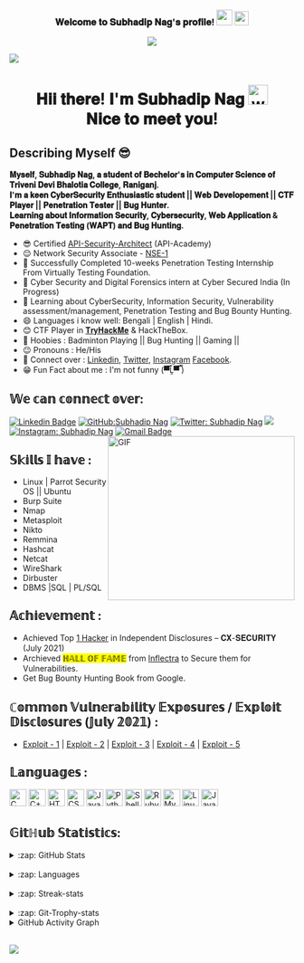 <!-- Welcome Secion-->
<h3 align="center">
  𝐖𝐞𝐥𝐜𝐨𝐦𝐞 𝐭𝐨 𝐒𝐮𝐛𝐡𝐚𝐝𝐢𝐩 𝐍𝐚𝐠'𝐬 𝐩𝐫𝐨𝐟𝐢𝐥𝐞!
  <img src="https://media.giphy.com/media/hvRJCLFzcasrR4ia7z/giphy.gif" width="28"> <img src="https://emojis.slackmojis.com/emojis/images/1497901371/2453/alert.gif?1497901371" width="25">
</h3>

<!-- Typing SVG -->
<p align="center">
  <a href="https://github.com/DenverCoder1/readme-typing-svg"><img src="https://readme-typing-svg.herokuapp.com/?lines=Cyber-Security%20Enthusiast;Penetration%20Tester%20%7C%20CTF%20Player%20;Bug%20Hunter%20%7C%20WebApp%20Security;Always%20learning%20new%20things&font=Fira%20Code&center=true&width=500&height=40&color=7ef75c&vCenter=true&size=23"></a>
</p>


<img src="https://emojis.slackmojis.com/emojis/images/1620889951/38625/welcome.gif?1620889951" style="max-width:100%;">
<h1 align="center">𝐇𝐢𝐢 𝐭𝐡𝐞𝐫𝐞! 𝐈'𝐦 𝐒𝐮𝐛𝐡𝐚𝐝𝐢𝐩 𝐍𝐚𝐠 <img alt="wave" src="https://emojis.slackmojis.com/emojis/images/1626363216/47507/pepe-hacker.gif?1626363216" width="35"> <br>𝐍𝐢𝐜𝐞 𝐭𝐨 𝐦𝐞𝐞𝐭 𝐲𝐨𝐮!</h1>


## Describing Myself 😎 


<strong><p align="left">𝐌𝐲𝐬𝐞𝐥𝐟, 𝐒𝐮𝐛𝐡𝐚𝐝𝐢𝐩 𝐍𝐚𝐠, 𝐚 𝐬𝐭𝐮𝐝𝐞𝐧𝐭 𝐨𝐟 𝐁𝐞𝐜𝐡𝐞𝐥𝐨𝐫'𝐬 𝐢𝐧 𝐂𝐨𝐦𝐩𝐮𝐭𝐞𝐫 𝐒𝐜𝐢𝐞𝐧𝐜𝐞 𝐨𝐟 𝐓𝐫𝐢𝐯𝐞𝐧𝐢 𝐃𝐞𝐯𝐢 𝐁𝐡𝐚𝐥𝐨𝐭𝐢𝐚 𝐂𝐨𝐥𝐥𝐞𝐠𝐞, 𝐑𝐚𝐧𝐢𝐠𝐚𝐧𝐣.<br>𝐈'𝐦 𝐚 𝐤𝐞𝐞𝐧 𝐂𝐲𝐛𝐞𝐫𝐒𝐞𝐜𝐮𝐫𝐢𝐭𝐲 𝐄𝐧𝐭𝐡𝐮𝐬𝐢𝐚𝐬𝐭𝐢𝐜 𝐬𝐭𝐮𝐝𝐞𝐧𝐭 || 𝐖𝐞𝐛 𝐃𝐞𝐯𝐞𝐥𝐨𝐩𝐞𝐦𝐞𝐧𝐭 || 𝐂𝐓𝐅 𝐏𝐥𝐚𝐲𝐞𝐫 || 𝐏𝐞𝐧𝐞𝐭𝐫𝐚𝐭𝐢𝐨𝐧 𝐓𝐞𝐬𝐭𝐞𝐫 || 𝐁𝐮𝐠 𝐇𝐮𝐧𝐭𝐞𝐫.<br>𝐋𝐞𝐚𝐫𝐧𝐢𝐧𝐠 𝐚𝐛𝐨𝐮𝐭 𝐈𝐧𝐟𝐨𝐫𝐦𝐚𝐭𝐢𝐨𝐧 𝐒𝐞𝐜𝐮𝐫𝐢𝐭𝐲, 𝐂𝐲𝐛𝐞𝐫𝐬𝐞𝐜𝐮𝐫𝐢𝐭𝐲, 𝐖𝐞𝐛 𝐀𝐩𝐩𝐥𝐢𝐜𝐚𝐭𝐢𝐨𝐧 & 𝐏𝐞𝐧𝐞𝐭𝐫𝐚𝐭𝐢𝐨𝐧 𝐓𝐞𝐬𝐭𝐢𝐧𝐠 (𝐖𝐀𝐏𝐓) 𝐚𝐧𝐝 𝐁𝐮𝐠 𝐇𝐮𝐧𝐭𝐢𝐧𝐠.</p></strong>

<!--<p align="center"><img src="https://i.ibb.co/k0qw63R/Try-Hack-Me-Subhadip-Nag.png" alt="TryHackMe-Subhadip-Nag" border="0"></p>-->

<!-- Myself Information -->
  - 😎 Certified <a href="https://learnupon.s3.eu-west-1.amazonaws.com/badges/117225/badge/Badge-SecArch.png">API-Security-Architect</a> (API-Academy)
  - 😌 Network Security Associate - <a href="https://training.fortinet.com/badges/badge.php?hash=5958ec7b642609ddb5e60ac8481145b0a31c8575">NSE-1</a>
  - 🔭 Successfully Completed 10-weeks Penetration Testing Internship From Virtually Testing Foundation.
  - 🤗 Cyber Security and Digital Forensics intern at Cyber Secured India (In Progress)
  - 🌱 Learning about CyberSecurity, Information Security, Vulnerability assessment/management, Penetration Testing and Bug Bounty Hunting.
  - 😄 Languages i know well: Bengali | English | Hindi.
  - 😊 CTF Player in <a href="https://tryhackme.com/p/MrL0s3r">𝐓𝐫𝐲𝐇𝐚𝐜𝐤𝐌𝐞</a> & HackTheBox.
  - 🏸 Hoobies : Badminton Playing || Bug Hunting || Gaming ||  
  - 😉 Pronouns : He/His
  - 🤔 Connect over : <a href="https://www.linkedin.com/in/subhadip-nag-09/">Linkedin</a>, <a href="https://twitter.com/mrl0s3r_09">Twitter</a>, <a href="https://www.instagram.com/subhadip_nag_09/">Instagram</a> <a href="https://www.facebook.com/subhadip.nag.09">Facebook</a>.
  - 😁 Fun Fact about me : I'm not funny (▀̿Ĺ̯▀̿ ̿)
  
<!-- Social Media setion-->
## 𝕎𝕖 𝕔𝕒𝕟 𝕔𝕠𝕟𝕟𝕖𝕔𝕥 𝕠𝕧𝕖𝕣: 
[![Linkedin Badge](https://img.shields.io/badge/LinkedIn-0077B5?style=for-the-badge&logo=linkedin&logoColor=white&link=https://www.linkedin.com/in/subhadip-nag-09/)](https://www.linkedin.com/in/subhadip-nag-09/)
[![GitHub:Subhadip Nag](https://img.shields.io/badge/GitHub-100000?style=for-the-badge&logo=github&logoColor=white)](https://github.com/SubhadipNag)
[![Twitter: Subhadip Nag](https://img.shields.io/badge/Twitter-1DA1F2?style=for-the-badge&logo=twitter&logoColor=white)](https://twitter.com/mrl0s3r_09)
<a href="https://www.facebook.com/subhadip.nag.09"><img src="https://img.shields.io/badge/Facebook-1877F2?style=for-the-badge&logo=facebook&logoColor=white"></a>
[![Instagram: Subhadip Nag](https://img.shields.io/badge/Instagram-E4405F?style=for-the-badge&logo=instagram&logoColor=white)](https://www.instagram.com/subhadip_nag_09/)
[![Gmail Badge](https://img.shields.io/badge/Gmail-D14836?style=for-the-badge&logo=gmail&logoColor=white)](mailto:infernotez0@gmail.com)
<img alt="GIF" src="https://media0.giphy.com/media/f3iwJFOVOwuy7K6FFw/giphy.gif?cid=790b7611d3775f9436edbffca9aed4e3686ab3873a313e5e&rid=giphy.gif&ct=g" style="max-width:100%;" width="330" height="290" align="right">
   

<!-- Skils section-->
## 𝕊𝕜𝕚𝕝𝕝𝕤 𝕀 𝕙𝕒𝕧𝕖 :                
* Linux | Parrot Security OS || Ubuntu 
* Burp Suite                  
* Nmap
* Metasploit
* Nikto
* Remmina
* Hashcat
* Netcat
* WireShark
* Dirbuster
* DBMS |SQL | PL/SQL 

<!-- Achievement section----->
## 𝔸𝕔𝕙𝕚𝕖𝕧𝕖𝕞𝕖𝕟𝕥 :
 * Achieved Top <a href="https://ibb.co/hVd4K7R">1 Hacker</a> in Independent Disclosures – 𝐂𝐗-𝐒𝐄𝐂𝐔𝐑𝐈𝐓𝐘 (July 2021)
 * Archieved <mark class="marking">ℍ𝔸𝕃𝕃 𝕆𝔽 𝔽𝔸𝕄𝔼</mark> from <a href="https://www.inflectra.com/Company/Responsible-Disclosure.aspx">Inflectra</a> to Secure them for Vulnerabilities.
 * Get Bug Bounty Hunting Book from Google.

## ℂ𝕠𝕞𝕞𝕠𝕟 𝕍𝕦𝕝𝕟𝕖𝕣𝕒𝕓𝕚𝕝𝕚𝕥𝕪 𝔼𝕩𝕡𝕠𝕤𝕦𝕣𝕖𝕤 / 𝔼𝕩𝕡𝕝𝕠𝕚𝕥 𝔻𝕚𝕤𝕔𝕝𝕠𝕤𝕦𝕣𝕖𝕤 (𝕁𝕦𝕝𝕪 𝟚𝟘𝟚𝟙) :
   * <a href="https://www.exploit-db.com/exploits/50089">Exploit - 1</a>  |  <a href="https://www.exploit-db.com/exploits/50112">Exploit - 2</a> |  <a href="https://www.exploit-db.com/exploits/50117">Exploit - 3</a> | <a href="https://cxsecurity.com/issue/WLB-2021070091">Exploit - 4</a> | <a href="https://www.exploit-db.com/exploits/50121">Exploit - 5</a>


<!-- Languages and tools section-->
## 𝕃𝕒𝕟𝕘𝕦𝕒𝕘𝕖𝕤 :
<img alt="C" src="https://img.shields.io/badge/C-00599C?style=for-the-badge&logo=c&logoColor=white" height="30" /> <img alt="C++" src="https://img.shields.io/badge/C%2B%2B-00599C?style=for-the-badge&logo=c%2B%2B&logoColor=white" height="30" /> <img alt="HTML5" src="https://img.shields.io/badge/html5%20-%23E34F26.svg?&style=for-the-badge&logo=html5&logoColor=white" height="30" /> <img alt="CSS3" src="https://img.shields.io/badge/css3%20-%231572B6.svg?&style=for-the-badge&logo=css3&logoColor=white" height="30" /> <img alt="Javascript" src="https://img.shields.io/badge/-Javascript-000?style=for-the-badge&logo=javascript" height="30"> <img alt="Python" src="https://img.shields.io/badge/Python-FFD43B?style=for-the-badge&logo=python&logoColor=darkgreen" height="30" /> <img alt="Shell" src="https://img.shields.io/badge/Shell_Script-121011?style=for-the-badge&logo=gnu-bash&logoColor=white" height="30" /> <img alt="Ruby" src="https://img.shields.io/badge/Ruby-CC342D?style=for-the-badge&logo=ruby&logoColor=white" height="30" /> <img alt="MySQL" src="https://img.shields.io/badge/MySQL-00000F?style=for-the-badge&logo=mysql&logoColor=white" height="30" /> <img alt="Linux" src="https://img.shields.io/badge/Linux-FCC624?style=for-the-badge&logo=linux&logoColor=black" height="30" /> <img alt="Java" src="https://img.shields.io/badge/Java-ED8B00?style=for-the-badge&logo=java&logoColor=white" height="30" /> 


<!-- Repository's stats section-->
## 𝔾𝕚𝕥ℍ𝕦𝕓 𝕊𝕥𝕒𝕥𝕚𝕤𝕥𝕚𝕔𝕤:
<details>
  <summary>:zap: GitHub Stats</summary>
<img align="left" alt="Subhadip's GitHub Stats" src="https://github-readme-stats.vercel.app/api?username=SubhadipNag&show_icons=true&count_private=true&theme=tokyonight" />
</details>
<br>

<details>
  <summary>:zap: Languages</summary>
<img align="left" alt="Subhadip's GitHub Top Languages" src="https://github-readme-stats.vercel.app/api/top-langs/?username=SubhadipNag&show_icons=true&count_private=true&theme=dark"/>
</details>

<br>
<details>
  <summary>:zap: Streak-stats</summary>
<img align="left" alt="Subhadip's GitHub Top Languages" src="https://github-readme-streak-stats.herokuapp.com/?user=SubhadipNag&show_icons=true&count_private=true&theme=tokyonight" />
</details>
<br>

<details>
  <summary>:zap: Git-Trophy-stats</summary>
<img align="right" alt="Subhadip's GitHub Trophy-stats" src="https://github-profile-trophy.vercel.app/?username=SubhadipNag&row=1&show_icons=true&count_private=true&theme=dark" />
</details>

<details>
  <summary>GitHub Activity Graph</summary>
<img alt="Activity Graph" src="https://activity-graph.herokuapp.com/graph?username=SubhadipNag&theme=chartreuse-dark&row=1&show_icon=true&count_private=true" />
</details>


<!--
## GitHub Statistics:
<p align="center"><img alt="Stats"src="https://github-readme-stats.vercel.app/api?username=SubhadipNag&show_icons=true&count_private=true&theme=tokyonight">
<img alt="Languages"src="https://github-readme-stats.vercel.app/api/top-langs/?username=SubhadipNag&show_icons=true&count_private=true&theme=dark"></p>
<p align="center"><img alt="Streak-stats"src="https://github-readme-streak-stats.herokuapp.com/?user=SubhadipNag&show_icons=true&count_private=true&theme=tokyonight"></p>
-->



<br>
<p align='center'>
  <img align='left' src="https://visitor-badge.glitch.me/badge?page_id=SubhadipNag.visitor-badge">
<p/>











